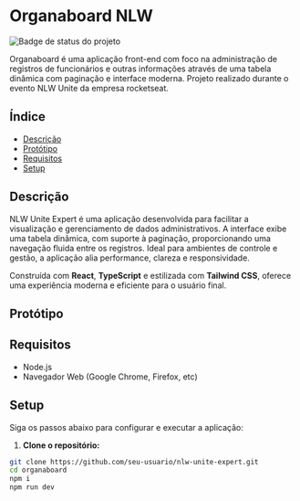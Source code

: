 # Organaboard NLW

![Badge de status do projeto](https://img.shields.io/badge/status-completo-brightgreen)

Organaboard é uma aplicação front-end com foco na administração de registros de funcionários e outras informações através de uma tabela dinâmica com paginação e interface moderna. Projeto realizado durante o evento NLW Unite da empresa rocketseat.

## Índice

- [Descrição](#descrição)
- [Protótipo](#prototipo)
- [Requisitos](#requisitos)
- [Setup](#setup)

## Descrição

NLW Unite Expert é uma aplicação desenvolvida para facilitar a visualização e gerenciamento de dados administrativos. A interface exibe uma tabela dinâmica, com suporte à paginação, proporcionando uma navegação fluida entre os registros. Ideal para ambientes de controle e gestão, a aplicação alia performance, clareza e responsividade.

Construída com **React**, **TypeScript** e estilizada com **Tailwind CSS**, oferece uma experiência moderna e eficiente para o usuário final.

## Protótipo




## Requisitos

- Node.js
- Navegador Web (Google Chrome, Firefox, etc)

## Setup

Siga os passos abaixo para configurar e executar a aplicação:

1. **Clone o repositório:**

```bash
git clone https://github.com/seu-usuario/nlw-unite-expert.git
cd organaboard
npm i 
npm run dev
